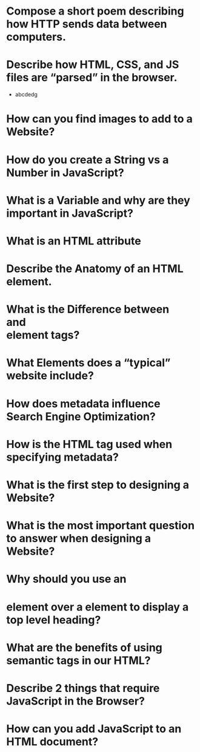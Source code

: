 # Compose a short poem describing how HTTP sends data between computers.

#  Describe how HTML, CSS, and JS files are “parsed” in the browser.
  - abcdedg
#  How can you find images to add to a Website?
#  How do you create a String vs a Number in JavaScript?
#  What is a Variable and why are they important in JavaScript?





#  What is an HTML attribute
#  Describe the Anatomy of an HTML element.
#  What is the Difference between <article> and <section> element tags?
#  What Elements does a “typical” website include?
#  How does metadata influence Search Engine Optimization?
#  How is the <meta> HTML tag used when specifying metadata?
#  What is the first step to designing a Website?
#  What is the most important question to answer when designing a Website?
#  Why should you use an <h1> element over a <span> element to display a top level heading?
#  What are the benefits of using semantic tags in our HTML?
#  Describe 2 things that require JavaScript in the Browser?
# How can you add JavaScript to an HTML document?
